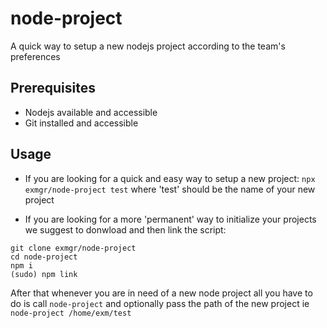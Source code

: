 # node-project
A quick way to setup a new nodejs project according to the team's preferences


## Prerequisites
- Nodejs available and accessible
- Git installed and accessible

## Usage
- If you are looking for a quick and easy way to setup a new project: 
`npx exmgr/node-project test` where 'test' should be the name of your new project

- If you are looking for a more 'permanent' way to initialize your projects we suggest to donwload and then link the script:
```
git clone exmgr/node-project
cd node-project
npm i
(sudo) npm link
```
After that whenever you are in need of a new node project all you have to do is call `node-project` and optionally pass the path of the new project ie
`node-project /home/exm/test`


